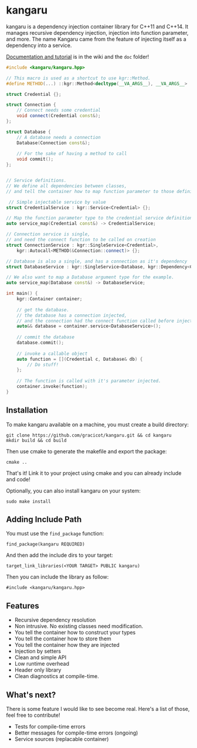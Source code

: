 kangaru
=======

kangaru is a dependency injection container library for C++11 and C++14.
It manages recursive dependency injection, injection into function parameter, and more.
The name Kangaru came from the feature of injecting itself as a dependency into a service.

[Documentation and tutorial](https://github.com/gracicot/kangaru/wiki) is in the wiki and the `doc` folder!

```c++
#include <kangaru/kangaru.hpp>

// This macro is used as a shortcut to use kgr::Method.
#define METHOD(...) ::kgr::Method<decltype(__VA_ARGS__), __VA_ARGS__>

struct Credential {};

struct Connection {
    // Connect needs some credential
	void connect(Credential const&);
};

struct Database {
    // A database needs a connection
    Database(Connection const&);
    
    // For the sake of having a method to call
    void commit();
};


// Service definitions.
// We define all dependencies between classes,
// and tell the container how to map function parameter to those definitions.

 // Simple injectable service by value
struct CredentialService : kgr::Service<Credential> {};

// Map the function parameter type to the credential service definition
auto service_map(Credential const&) -> CredentialService;

// Connection service is single,
// and need the connect function to be called on creation
struct ConnectionService : kgr::SingleService<Credential>,
    kgr::Autocall<METHOD(&Connection::connect)> {};

// Database is also a single, and has a connection as it's dependency
struct DatabaseService : kgr::SingleService<Database, kgr::Dependency<ConnectionService>> {};

// We also want to map a Database argument type for the example.
auto service_map(Database const&) -> DatabaseService;

int main() {
    kgr::Container container;
    
    // get the database.
    // the database has a connection injected,
    // and the connection had the connect function called before injection.
    auto&& database = container.service<DatabaseService>();
    
    // commit the database
    database.commit();
    
    // invoke a callable object
    auto function = [](Credential c, Database& db) {
	    // Do stuff!
    };
    
    // The function is called with it's parameter injected.
    container.invoke(function);
}
```

Installation
------------
To make kangaru available on a machine, you must create a build directory:

    git clone https://github.com/gracicot/kangaru.git && cd kangaru
    mkdir build && cd build

Then use cmake to generate the makefile and export the package:

    cmake ..

That's it! Link it to your project using cmake and you can already include and code!

Optionally, you can also install kangaru on your system:

    sudo make install

Adding Include Path
-------------------

You must use the `find_package` function: 

    find_package(kangaru REQUIRED)

And then add the include dirs to your target:

    target_link_libraries(<YOUR TARGET> PUBLIC kangaru)

Then you can include the library as follow:

    #include <kangaru/kangaru.hpp>

Features
--------

 * Recursive dependency resolution
 * Non intrusive. No existing classes need modification.
 * You tell the container how to construct your types
 * You tell the container how to store them
 * You tell the container how they are injected
 * Injection by setters
 * Clean and simple API
 * Low runtime overhead
 * Header only library
 * Clean diagnostics at compile-time.

What's next?
------------

There is some feature I would like to see become real. Here's a list of those,
feel free to contribute!

 * Tests for compile-time errors
 * Better messages for compile-time errors (ongoing)
 * Service sources (replacable container)
